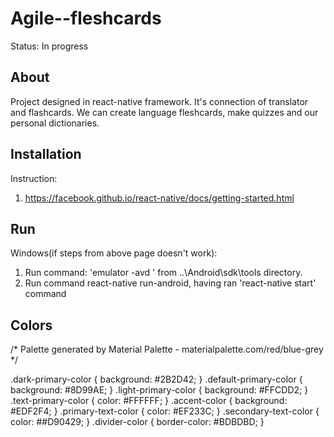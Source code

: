 # Agile--fleshcards

Status: In progress

## About
Project designed in react-native framework. It's connection of translator and flashcards. We can create language fleshcards, make quizzes and our personal dictionaries.

## Installation
Instruction:
1. https://facebook.github.io/react-native/docs/getting-started.html

## Run
Windows(if steps from above page doesn't work):
1. Run command: 'emulator -avd <name>' from ..\Android\sdk\tools directory.
2. Run command react-native run-android, having ran 'react-native start' command

## Colors
/* Palette generated by Material Palette - materialpalette.com/red/blue-grey */

.dark-primary-color    { background: #2B2D42; }
.default-primary-color { background: #8D99AE; }
.light-primary-color   { background: #FFCDD2; }
.text-primary-color    { color: #FFFFFF; }
.accent-color          { background: #EDF2F4; }
.primary-text-color    { color: #EF233C; }
.secondary-text-color  { color: ##D90429; }
.divider-color         { border-color: #BDBDBD; }
